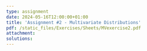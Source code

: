 ```yaml
---
type: assignment
date: 2024-05-16T12:00:00+01:00
title: 'Assignment #2 - Multivariate Distributions'
pdf: /static_files/Exercises/Sheets/MVexercise2.pdf
attachment: 
solutions: 
---
```


